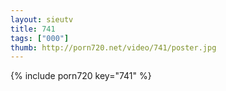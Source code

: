 ```yaml
--- 
layout: sieutv
title: 741
tags: ["000"]
thumb: http://porn720.net/video/741/poster.jpg
---
```

{% include porn720 key="741" %} 
